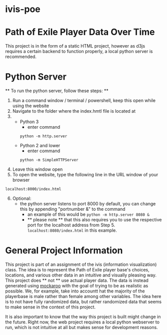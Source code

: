 # ivis-poe

# Path of Exile Player Data Over Time


This project is in the form of a static HTML project, however as d3js requires a certain backend to function properly, a local python server is recommended.


# Python Server
** To run the python server, follow these steps: **

1. Run a command window / terminal / powershell, keep this open while using the website
2. Navigate to the folder where the index.hmtl file is located at
3. - Python 3
		- enter command
		```
		python -m http.server
		```
	- Python 2 and lower
		- enter command
		```
		python -m SimpleHTTPServer
		```
4. Leave this window open
5. To open the website, type the following line in the URL window of your browser
```
localhost:8000/index.html
```
6. Optional:
	- the python server listens to port 8000 by default, you can change this by appending "portnumber &" to the command
		- an example of this would be ```python -m http.server 8080 &```
		- ** please note ** that this also requires you to use the respective port for the localhost address from Step 5. ```localhost:8080/index.html``` in this example.


# General Project Information

This project is part of an assignment of the ivis (information visualization) class. The idea is to represent the Path of Exile player base's choices, locations, and various other data in an intuitive and visually pleasing way.
This project does ** not ** use actual player data. The data is instead generated using [mockaroo](https://mockaroo.com/) with the goal of trying to be as realistic as possible. We, for example, take into accountt hat the majority of the playerbase is male rather than female among other variables. The idea here is to not have fully randomized data, but rather randomized data that seems to make sense in the context of this project.

It is also important to know that the way this project is built might change in the future. Right now, the web project requires a local python webserver to run, which is not intuitive at all but makes sense for development reasons.


